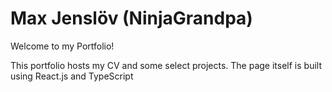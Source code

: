 # Max Jenslöv (NinjaGrandpa)

Welcome to my Portfolio!

This portfolio hosts my CV and some select projects. The page itself is built using React.js and TypeScript
